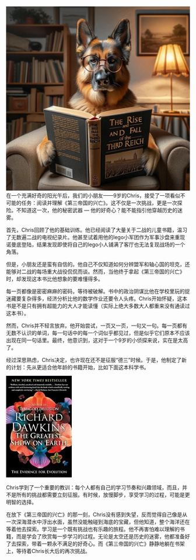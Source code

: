 ![](./IMG_3255.JPG)在一个充满好奇的阳光午后，我们的小朋友——9岁的Chris，接受了一项看似不可能的任务：阅读并理解《第三帝国的兴亡》。这不仅是一次挑战，更是一次探险。不知道这一次，他的秘密武器 — 他的好奇心？能不能指引他穿越历史的迷雾。

首先，Chris回顾了他的基础训练。他已经阅读了大量关于二战的儿童书籍，温习了无数遍二战的电视纪录片。他甚至试着用他的lego小军团作为军事沙盘来重现诺曼底登陆，结果发现即使将自己的lego小人铺满了客厅也无法复现战场的一个角落。

但是，小朋友还是蛮有自信的。他自己不仅知道如何分辨盟军和轴心国的坦克，还能够对二战的每场重大战役侃侃而谈。然而，当他终于拿起《第三帝国的兴亡》时，却发现这本书比他想象的要难懂得多。

每一页都像是密密麻麻的密码，等待被破解。书中的政治阴谋比他在学校里玩的捉迷藏要复杂得多，经济分析比他的数学作业还要令人头疼。Chris开始怀疑，这本书是不是只有拥有超能力的大人才能读懂（实际上绝大多数大人都重来没有通读过这本书）。

然而，Chris并不轻言放弃。他开始尝试，一页又一页，一句又一句。每一页都有无数不认识的单词，每一句话中的每一个词似乎都见过，但是似乎它们原本不应该出现在同一句话里。最终，他意识到，这对于一个9岁的小侦探来说，实在是太高了。

经过深思熟虑，Chris决定，也许现在还不是征服“德三”时候。于是，他制定了新的计划：先从更适合他年龄的书籍开始，比如下面这本科学书。

![](./IMG_3256.JPG)




Chris学到了一个重要的教训：每个人都有自己的学习节奏和兴趣领域，而且，并不是所有的挑战都需要立刻征服。有时候，放慢脚步，享受学习的过程，可能是更明智的选择。

在放下《第三帝国的兴亡》的那一刻，Chris没有感到失望，反而觉得自己像是从一次深海潜水中浮出水面，虽然没能触碰到海底的宝藏，但他知道，整个海洋还在等着他去探索。学习是一个既有挑战也有乐趣的旅程。他不再害怕难以理解的书籍，而是学会了欣赏每一步学习的过程。无论是太空还是历史的迷雾，他都准备好了去探索，带着一颗永不满足的好奇心。而《第三帝国的兴亡》静静地躺在书架上，等待着Chris长大后的再次挑战。

